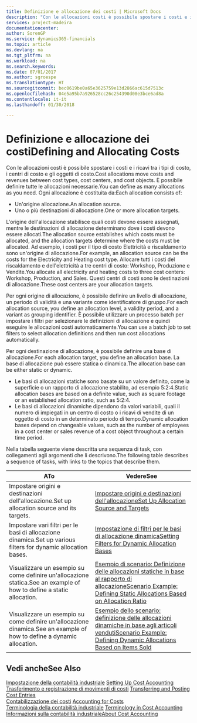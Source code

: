 ```yaml
---
title: Definizione e allocazione dei costi | Microsoft Docs
description: "Con le allocazioni costi è possibile spostare i costi e i ricavi tra i tipi di costo, i centri di costo e gli oggetti di costo. È possibile definire tutte le allocazioni necessarie."
services: project-madeira
documentationcenter: 
author: SorenGP
ms.service: dynamics365-financials
ms.topic: article
ms.devlang: na
ms.tgt_pltfrm: na
ms.workload: na
ms.search.keywords: 
ms.date: 07/01/2017
ms.author: sgroespe
ms.translationtype: HT
ms.sourcegitcommit: bec0619be0a65e3625759e13d2866ac615d7513c
ms.openlocfilehash: 04e5a95b7a926528cc26c254390d08e3bce6ad8a
ms.contentlocale: it-it
ms.lasthandoff: 01/30/2018

---
```

# <a name="defining-and-allocating-costs"></a><span data-ttu-id="57780-104">Definizione e allocazione dei costi</span><span class="sxs-lookup"><span data-stu-id="57780-104">Defining and Allocating Costs</span></span>
<span data-ttu-id="57780-105">Con le allocazioni costi è possibile spostare i costi e i ricavi tra i tipi di costo, i centri di costo e gli oggetti di costo.</span><span class="sxs-lookup"><span data-stu-id="57780-105">Cost allocations move costs and revenues between cost types, cost centers, and cost objects.</span></span> <span data-ttu-id="57780-106">È possibile definire tutte le allocazioni necessarie.</span><span class="sxs-lookup"><span data-stu-id="57780-106">You can define as many allocations as you need.</span></span> <span data-ttu-id="57780-107">Ogni allocazione è costituita da:</span><span class="sxs-lookup"><span data-stu-id="57780-107">Each allocation consists of:</span></span>  

-   <span data-ttu-id="57780-108">Un'origine allocazione.</span><span class="sxs-lookup"><span data-stu-id="57780-108">An allocation source.</span></span>  
-   <span data-ttu-id="57780-109">Uno o più destinazioni di allocazione.</span><span class="sxs-lookup"><span data-stu-id="57780-109">One or more allocation targets.</span></span>  

<span data-ttu-id="57780-110">L'origine dell'allocazione stabilisce quali costi devono essere assegnati, mentre le destinazioni di allocazione determinano dove i costi devono essere allocati.</span><span class="sxs-lookup"><span data-stu-id="57780-110">The allocation source establishes which costs must be allocated, and the allocation targets determine where the costs must be allocated.</span></span> <span data-ttu-id="57780-111">Ad esempio, i costi per il tipo di costo Elettricità e riscaldamento sono un'origine di allocazione.</span><span class="sxs-lookup"><span data-stu-id="57780-111">For example, an allocation source can be the costs for the Electricity and Heating cost type.</span></span> <span data-ttu-id="57780-112">Allocare tutti i costi del riscaldamento e dell'elettricità a tre centri di costo: Workshop, Produzione e Vendite.</span><span class="sxs-lookup"><span data-stu-id="57780-112">You allocate all electricity and heating costs to three cost centers: Workshop, Production, and Sales.</span></span> <span data-ttu-id="57780-113">Questi centri di costi sono le destinazioni di allocazione.</span><span class="sxs-lookup"><span data-stu-id="57780-113">These cost centers are your allocation targets.</span></span>  

<span data-ttu-id="57780-114">Per ogni origine di allocazione, è possibile definire un livello di allocazione, un periodo di validità e una variante come identificatore di gruppo.</span><span class="sxs-lookup"><span data-stu-id="57780-114">For each allocation source, you define an allocation level, a validity period, and a variant as grouping identifier.</span></span> <span data-ttu-id="57780-115">È possibile utilizzare un processo batch per impostare i filtri per selezionare le definizioni di allocazione e quindi eseguire le allocazioni costi automaticamente.</span><span class="sxs-lookup"><span data-stu-id="57780-115">You can use a batch job to set filters to select allocation definitions and then run cost allocations automatically.</span></span>  

<span data-ttu-id="57780-116">Per ogni destinazione di allocazione, è possibile definire una base di allocazione.</span><span class="sxs-lookup"><span data-stu-id="57780-116">For each allocation target, you define an allocation base.</span></span> <span data-ttu-id="57780-117">La base di allocazione può essere statica o dinamica.</span><span class="sxs-lookup"><span data-stu-id="57780-117">The allocation base can be either static or dynamic.</span></span>  

-   <span data-ttu-id="57780-118">Le basi di allocazioni statiche sono basate su un valore definito, come la superficie o un rapporto di allocazione stabilito, ad esempio 5:2:4.</span><span class="sxs-lookup"><span data-stu-id="57780-118">Static allocation bases are based on a definite value, such as square footage or an established allocation ratio, such as 5:2:4.</span></span>  
-   <span data-ttu-id="57780-119">Le basi di allocazioni dinamiche dipendono da valori variabili, quali il numero di impiegati in un centro di costo o i ricavi di vendite di un oggetto di costo in un determinato periodo di tempo.</span><span class="sxs-lookup"><span data-stu-id="57780-119">Dynamic allocation bases depend on changeable values, such as the number of employees in a cost center or sales revenue of a cost object throughout a certain time period.</span></span>  

<span data-ttu-id="57780-120">Nella tabella seguente viene descritta una sequenza di task, con collegamenti agli argomenti che li descrivono.</span><span class="sxs-lookup"><span data-stu-id="57780-120">The following table describes a sequence of tasks, with links to the topics that describe them.</span></span>

|<span data-ttu-id="57780-121">A</span><span class="sxs-lookup"><span data-stu-id="57780-121">To</span></span>|<span data-ttu-id="57780-122">Vedere</span><span class="sxs-lookup"><span data-stu-id="57780-122">See</span></span>|  
|--------|---------|  
|<span data-ttu-id="57780-123">Impostare origini e destinazioni dell'allocazione.</span><span class="sxs-lookup"><span data-stu-id="57780-123">Set up allocation source and its targets.</span></span>|[<span data-ttu-id="57780-124">Impostare origini e destinazioni dell'allocazione</span><span class="sxs-lookup"><span data-stu-id="57780-124">Set Up Allocation Source and Targets</span></span>](finance-how-to-set-up-allocation-source-and-targets.md)|  
|<span data-ttu-id="57780-125">Impostare vari filtri per le basi di allocazione dinamica.</span><span class="sxs-lookup"><span data-stu-id="57780-125">Set up various filters for dynamic allocation bases.</span></span>|[<span data-ttu-id="57780-126">Impostazione di filtri per le basi di allocazione dinamica</span><span class="sxs-lookup"><span data-stu-id="57780-126">Setting Filters for Dynamic Allocation Bases</span></span>](finance-setting-filters-for-dynamic-allocation-bases.md)|  
|<span data-ttu-id="57780-127">Visualizzare un esempio su come definire un'allocazione statica.</span><span class="sxs-lookup"><span data-stu-id="57780-127">See an example of how to define a static allocation.</span></span>|[<span data-ttu-id="57780-128">Esempio di scenario: Definizione delle allocazioni statiche in base al rapporto di allocazione</span><span class="sxs-lookup"><span data-stu-id="57780-128">Scenario Example: Defining Static Allocations Based on Allocation Ratio</span></span>](finance-scenario-example-defining-static-allocations-based-on-allocation-ratio.md)|  
|<span data-ttu-id="57780-129">Visualizzare un esempio su come definire un'allocazione dinamica.</span><span class="sxs-lookup"><span data-stu-id="57780-129">See an example of how to define a dynamic allocation.</span></span>|[<span data-ttu-id="57780-130">Esempio dello scenario: definizione delle allocazioni dinamiche in base agli articoli venduti</span><span class="sxs-lookup"><span data-stu-id="57780-130">Scenario Example: Defining Dynamic Allocations Based on Items Sold</span></span>](finance-scenario-example-defining-dynamic-allocations-based-on-items-sold.md)|  

## <a name="see-also"></a><span data-ttu-id="57780-131">Vedi anche</span><span class="sxs-lookup"><span data-stu-id="57780-131">See Also</span></span>  
 <span data-ttu-id="57780-132">[Impostazione della contabilità industriale](finance-set-up-cost-accounting.md) </span><span class="sxs-lookup"><span data-stu-id="57780-132">[Setting Up Cost Accounting](finance-set-up-cost-accounting.md) </span></span>  
 <span data-ttu-id="57780-133">[Trasferimento e registrazione di movimenti di costi](finance-transfer-and-post-cost-entries.md) </span><span class="sxs-lookup"><span data-stu-id="57780-133">[Transferring and Posting Cost Entries](finance-transfer-and-post-cost-entries.md) </span></span>  
 <span data-ttu-id="57780-134">[Contabilizzazione dei costi](finance-manage-cost-accounting.md) </span><span class="sxs-lookup"><span data-stu-id="57780-134">[Accounting for Costs](finance-manage-cost-accounting.md) </span></span>  
 <span data-ttu-id="57780-135">[Terminologia della contabilità industriale](finance-terminology-in-cost-accounting.md) </span><span class="sxs-lookup"><span data-stu-id="57780-135">[Terminology in Cost Accounting](finance-terminology-in-cost-accounting.md) </span></span>  
 [<span data-ttu-id="57780-136">Informazioni sulla contabilità industriale</span><span class="sxs-lookup"><span data-stu-id="57780-136">About Cost Accounting</span></span>](finance-about-cost-accounting.md)

